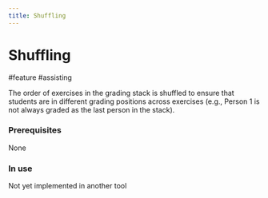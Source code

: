 ```yaml
---
title: Shuffling
---
```


# Shuffling

#feature #assisting

The order of exercises in the grading stack is shuffled to ensure that students are in different grading positions across exercises (e.g., Person 1 is not always graded as the last person in the stack).

### Prerequisites

None

### In use

Not yet implemented in another tool
